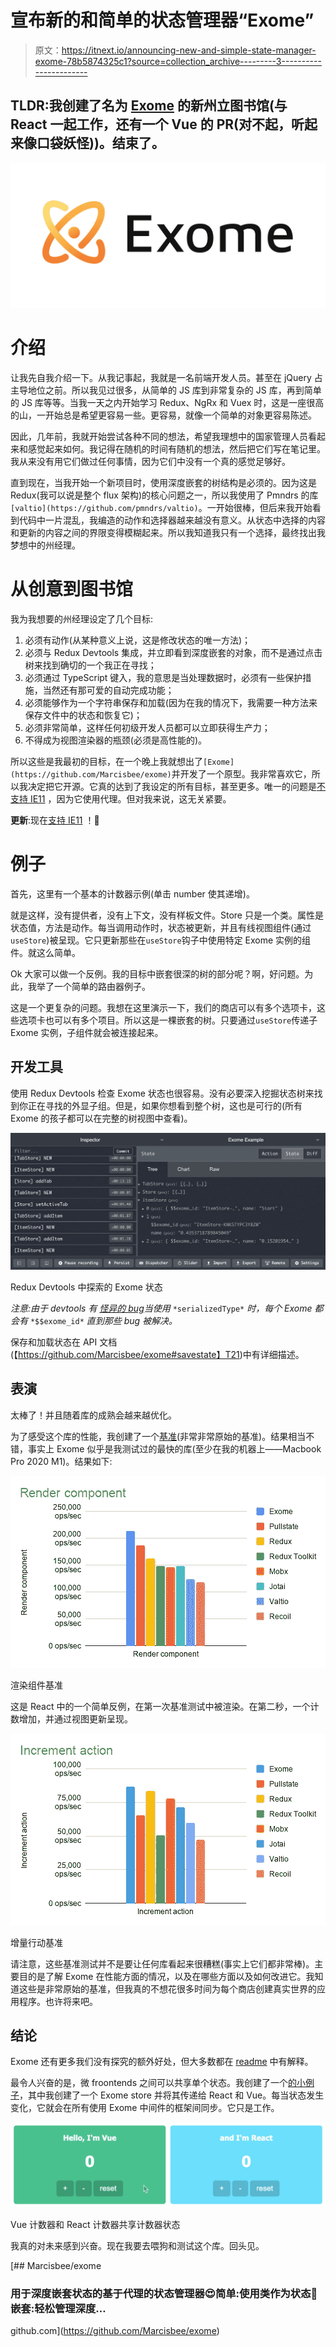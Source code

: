 # 宣布新的和简单的状态管理器“Exome”

> 原文：<https://itnext.io/announcing-new-and-simple-state-manager-exome-78b5874325c1?source=collection_archive---------3----------------------->

## TLDR:我创建了名为 [Exome](https://github.com/Marcisbee/exome) 的新州立图书馆(与 React 一起工作，还有一个 Vue 的 PR(对不起，听起来像口袋妖怪))。结束了。

![](img/301531041f5a0d0b15ae3277fdd1f43a.png)

# 介绍

让我先自我介绍一下。从我记事起，我就是一名前端开发人员。甚至在 jQuery 占主导地位之前。所以我见过很多，从简单的 JS 库到非常复杂的 JS 库，再到简单的 JS 库等等。当我一天之内开始学习 Redux、NgRx 和 Vuex 时，这是一座很高的山，一开始总是希望更容易一些。更容易，就像一个简单的对象更容易陈述。

因此，几年前，我就开始尝试各种不同的想法，希望我理想中的国家管理人员看起来和感觉起来如何。我记得在随机的时间有随机的想法，然后把它们写在笔记里。我从来没有用它们做过任何事情，因为它们中没有一个真的感觉足够好。

直到现在，当我开始一个新项目时，使用深度嵌套的树结构是必须的。因为这是 Redux(我可以说是整个 flux 架构)的核心问题之一，所以我使用了 Pmndrs 的库`[valtio](https://github.com/pmndrs/valtio)`。一开始很棒，但后来我开始看到代码中一片混乱，我编造的动作和选择器越来越没有意义。从状态中选择的内容和更新的内容之间的界限变得模糊起来。所以我知道我只有一个选择，最终找出我梦想中的州经理。

# 从创意到图书馆

我为我想要的州经理设定了几个目标:

1.  必须有动作(从某种意义上说，这是修改状态的唯一方法)；
2.  必须与 Redux Devtools 集成，并立即看到深度嵌套的对象，而不是通过点击树来找到确切的一个我正在寻找；
3.  必须通过 TypeScript 键入，我的意思是当处理数据时，必须有一些保护措施，当然还有那可爱的自动完成功能；
4.  必须能够作为一个字符串保存和加载(因为在我的情况下，我需要一种方法来保存文件中的状态和恢复它)；
5.  必须非常简单，这样任何初级开发人员都可以立即获得生产力；
6.  不得成为视图渲染器的瓶颈(必须是高性能的)。

所以这些是我最初的目标，在一个晚上我就想出了`[Exome](https://github.com/Marcisbee/exome)`并开发了一个原型。我非常喜欢它，所以我决定把它开源。它真的达到了我设定的所有目标，甚至更多。唯一的问题是[不支持 IE11](https://caniuse.com/proxy) ，因为它使用代理。但对我来说，这无关紧要。

**更新**:现在[支持 IE11](https://github.com/Marcisbee/exome#ie-support) ！🎉

# 例子

首先，这里有一个基本的计数器示例(单击 number 使其递增)。

就是这样，没有提供者，没有上下文，没有样板文件。Store 只是一个类。属性是状态值，方法是动作。每当调用动作时，状态被更新，并且有线视图组件(通过`useStore`)被呈现。它只更新那些在`useStore`钩子中使用特定 Exome 实例的组件。就这么简单。

Ok 大家可以做一个反例。我的目标中嵌套很深的树的部分呢？啊，好问题。为此，我举了一个简单的路由器例子。

这是一个更复杂的问题。我想在这里演示一下，我们的商店可以有多个选项卡，这些选项卡也可以有多个项目。所以这是一棵嵌套的树。只要通过`useStore`传递子 Exome 实例，子组件就会被连接起来。

## 开发工具

使用 Redux Devtools 检查 Exome 状态也很容易。没有必要深入挖掘状态树来找到你正在寻找的外显子组。但是，如果你想看到整个树，这也是可行的(所有 Exome 的孩子都可以在完整的树视图中查看)。

![](img/91fdef3d70280589a4d34704693b0998.png)

Redux Devtools 中探索的 Exome 状态

*注意:由于 devtools 有* [*怪异的 bug*](https://github.com/zalmoxisus/redux-devtools-extension/issues/737)*当使用* `*serializedType*` *时，每个 Exome 都会有* `*$$exome_id*` *直到那些 bug 被解决。*

保存和加载状态在 API 文档(【https://github.com/Marcisbee/exome#savestate】T21)中有详细描述。

## 表演

太棒了！并且随着库的成熟会越来越优化。

为了感受这个库的性能，我创建了一个[基准](https://github.com/Marcisbee/exome/tree/main/benchmark#benchmarks)(非常非常原始的基准)。结果相当不错，事实上 Exome 似乎是我测试过的最快的库(至少在我的机器上——Macbook Pro 2020 M1)。结果如下:

![](img/ffe9fdc1f68068de56bb2599a0b30c65.png)

渲染组件基准

这是 React 中的一个简单反例，在第一次基准测试中被渲染。在第二秒，一个计数增加，并通过视图更新呈现。

![](img/97005570771bbcdb98bdb7ee13a9053c.png)

增量行动基准

请注意，这些基准测试并不是要让任何库看起来很糟糕(事实上它们都非常棒)。主要目的是了解 Exome 在性能方面的情况，以及在哪些方面以及如何改进它。我知道这些是非常原始的基准，但我真的不想花很多时间为每个商店创建真实世界的应用程序。也许将来吧。

## 结论

Exome 还有更多我们没有探究的额外好处，但大多数都在 [readme](https://github.com/Marcisbee/exome#readme) 中有解释。

最令人兴奋的是，微 froontends 之间可以共享单个状态。我创建了一个[的小例子](https://codesandbox.io/s/vue-exome-lchcp?file=/src/App.vue)，其中我创建了一个 Exome store 并将其传递给 React 和 Vue。每当状态发生变化，它就会在所有使用 Exome 中间件的框架间同步。它只是工作。

![](img/ae0c112d2aee42d79e5bd8c27590b547.png)

Vue 计数器和 React 计数器共享计数器状态

我真的对未来感到兴奋。现在我要去喂狗和测试这个库。回头见。

[](https://github.com/Marcisbee/exome) [## Marcisbee/exome

### 用于深度嵌套状态的基于代理的状态管理器😍简单:使用类作为状态🧬嵌套:轻松管理深度…

github.com](https://github.com/Marcisbee/exome)